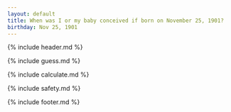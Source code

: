 ```yaml
---
layout: default
title: When was I or my baby conceived if born on November 25, 1901?
birthday: Nov 25, 1901
---
```


{% include header.md %}

{% include guess.md %}

{% include calculate.md %}

{% include safety.md %}

{% include footer.md %}



